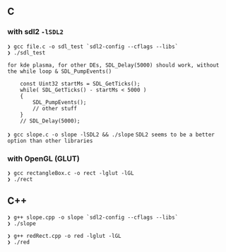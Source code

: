 ## C

### with sdl2 `-lSDL2`

```
❯ gcc file.c -o sdl_test `sdl2-config --cflags --libs`
❯ ./sdl_test
```

`for kde plasma, for other DEs, SDL_Delay(5000) should work, without the while loop & SDL_PumpEvents()`

```
    const Uint32 startMs = SDL_GetTicks();
    while( SDL_GetTicks() - startMs < 5000 )
    {
        SDL_PumpEvents();
        // other stuff
    }
    // SDL_Delay(5000);
```

`❯ gcc slope.c -o slope -lSDL2 && ./slope`
`SDL2 seems to be a better option than other libraries`

### with OpenGL (GLUT)

```
❯ gcc rectangleBox.c -o rect -lglut -lGL
❯ ./rect
```

## C++

```
❯ g++ slope.cpp -o slope `sdl2-config --cflags --libs`
❯ ./slope
```

```
❯ g++ redRect.cpp -o red -lglut -lGL
❯ ./red
```

